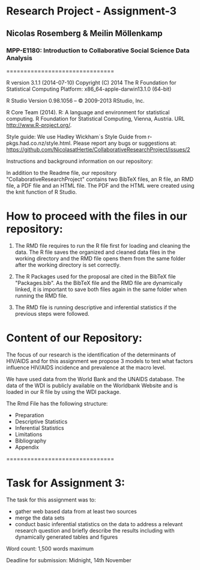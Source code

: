 # Research Project - Assignment-3
## Nicolas Rosemberg & Meilin Möllenkamp
### MPP-E1180: Introduction to Collaborative Social Science Data Analysis
===============================


R version 3.1.1 (2014-07-10) Copyright (C) 2014 The R Foundation for Statistical Computing Platform: x86_64-apple-darwin13.1.0 (64-bit)

R Studio Version 0.98.1056 – © 2009-2013 RStudio, Inc.

R Core Team (2014). R: A language and environment for statistical computing. R Foundation for Statistical Computing, Vienna, Austria. URL http://www.R-project.org/.

Style guide: We use Hadley Wickham´s Style Guide from r-pkgs.had.co.nz/style.html.
Please report any bugs or suggestions at: https://github.com/NicolasatHertie/CollaborativeResearchProject/issues/2

Instructions and background information on our repository:

In addition to the Readme file, our repository "CollaborativeResearchProject" contains two BibTeX files, an R file, an RMD file, a PDF file and an HTML file. The PDF and the HTML were created using the knit function of R Studio.

# How to proceed with the files in our repository:

1. The RMD file requires to run the R file first for loading and cleaning the data. The R file saves the organized and cleaned data files in the working directory and the RMD file opens them from the same folder after the working directory is set correctly.

2. The R Packages used for the proposal are cited in the BibTeX file "Packages.bib". As the BibTeX file and the RMD file are dynamically linked, it is important to save both files again in the same folder when running the RMD file.  

3. The RMD file is running descriptive and inferential statistics if the previous steps were followed.


# Content of our Repository:
The focus of our research is the identification of the determinants of HIV/AIDS and for this assignment we propose 3 models to test what factors influence HIV/AIDS incidence and prevalence at the macro level.

We have used data from the World Bank and the UNAIDS database. The data of the WDI is publicly available on the Worldbank Website and is loaded in our R file by using the WDI package. 

The Rmd File has the following structure:

* Preparation
* Descriptive Statistics
* Inferential Statistics
* Limitations
* Bibliography
* Appendix

===============================

# Task for Assignment 3:

The task for this assignment was to:
* gather web based data from at least two sources
* merge the data sets
* conduct basic inferential statistics on the data to address a relevant research question and briefly describe the results       including with dynamically generated tables and figures

Word count:
1,500 words maximum

Deadline for submission:
Midnight, 14th November
